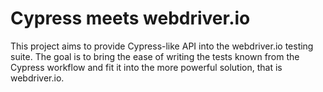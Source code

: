 # Cypress meets webdriver.io

This project aims to provide Cypress-like API into the webdriver.io testing suite. The goal is to bring the ease of writing the tests known from the Cypress workflow and fit it into the more powerful solution, that is webdriver.io.
